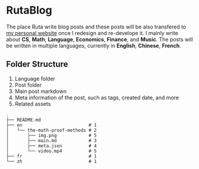# RutaBlog

The place Ruta write blog posts and these posts will be also transfered to [my personal website](https://www.rutatang.com/) once I redesign and re-develope it. I mainly write about **CS**, **Math**, **Language**, **Economics**, **Finance**, and **Music**. The posts will be written in multiple languages, currently in **English**, **Chinese**, **French**.


## Folder Structure

1. Language folder
2. Post folder
3. Main post markdown
4. Meta information of the post, such as tags, created date, and more
5. Related assets

```
.
├── README.md
├── en                         # 1
│   └── the-math-proof-methods # 2
│       ├── img.png            # 5
│       ├── main.md            # 3
│       ├── meta.json          # 4
│       └── video.mp4          # 5
├── fr                         # 1
└── zh                         # 1
```









